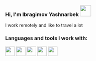 ### Hi, I'm Ibragimov Yashnarbek  <img src="https://media.giphy.com/media/w1OBpBd7kJqHrJnJ13/giphy.gif" width="35px">
I work remotely and like to travel a lot 

### Languages and tools I work with: 

<code><img src="https://www.freepnglogos.com/uploads/html5-logo-png/html5-logo-best-web-design-psd-html-cms-development-ecommerce-6.png" height="30px"></code> 
<code><img src="https://image.pngaaa.com/897/2507897-small.png" height="30px"></code>
<code><img src="https://www.pngaaa.com/detail/2507897" height="30px"></code>
<code><img src="https://lh3.googleusercontent.com/PBDBNcvUEdLN4_7_sWNmiRW6akQlckFSpzQ-eIu_QC-AdeJVxmGoe1sRRF5FIvGlroi1kpRDycNojRuG4ZB5OEPpAqXrxiRdOB3pqG_8" height="30px"></code>
<code><img src="https://encrypted-tbn1.gstatic.com/images?q=tbn:ANd9GcTFZ_NvihIAHeeUx7AE6IuJ3gsU5Wa4qAWcPKAyNXG2SZzNOD84" height="30px"></code>

